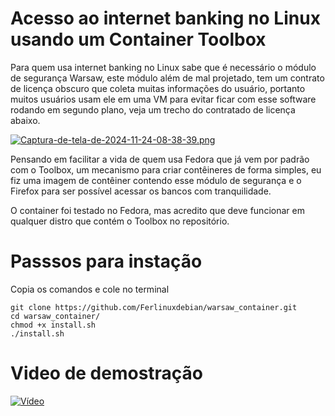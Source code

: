 # Acesso ao internet banking no Linux usando um Container Toolbox 
Para quem usa internet banking no Linux sabe que é necessário o módulo de segurança Warsaw, este módulo além de mal projetado, tem um contrato de licença obscuro que coleta muitas informações do usuário, portanto muitos usuários usam ele em uma VM para evitar ficar com esse software rodando em segundo plano, veja um trecho do contratado de licença abaixo. 

[![Captura-de-tela-de-2024-11-24-08-38-39.png](https://i.postimg.cc/d3wyJLQC/Captura-de-tela-de-2024-11-24-08-38-39.png)](https://postimg.cc/1n7tHRqR)

Pensando em facilitar a vida de quem usa Fedora que já vem por padrão com o Toolbox, um mecanismo para criar contêineres de forma simples, eu fiz uma imagem de contêiner contendo esse módulo de segurança e o Firefox para ser possível acessar os bancos com tranquilidade.  

O container foi testado no Fedora, mas acredito que deve funcionar em qualquer distro que contém o Toolbox no repositório. 

# Passsos para instação 
Copia os comandos e cole no terminal
```
git clone https://github.com/Ferlinuxdebian/warsaw_container.git 
cd warsaw_container/                                             
chmod +x install.sh                                              
./install.sh
```
# Video de demostração 
[![Vídeo](https://i.imgur.com/ShpHdvG.jpg)](https://i.imgur.com/ShpHdvG.mp4)
